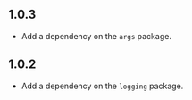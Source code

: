 ## 1.0.3

* Add a dependency on the `args` package.

## 1.0.2

* Add a dependency on the `logging` package.
